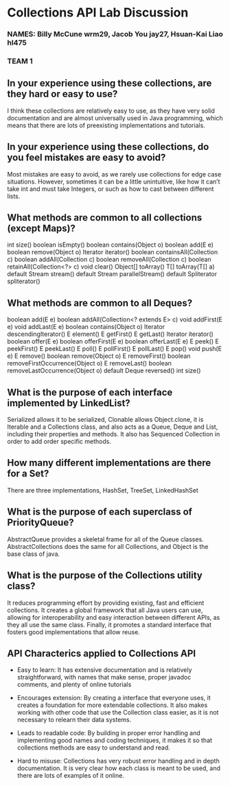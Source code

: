 # Collections API Lab Discussion
### NAMES: Billy McCune wrm29, Jacob You jay27, Hsuan-Kai Liao hl475
### TEAM 1



## In your experience using these collections, are they hard or easy to use?
I think these collections are relatively easy to use, as they have very solid documentation and are almost universally used in Java programming, which means that there are lots of preexisting implementations and tutorials.

## In your experience using these collections, do you feel mistakes are easy to avoid?
Most mistakes are easy to avoid, as we rarely use collections for edge case situations. However, sometimes it can be a little unintuitive, like how it can’t take int and must take Integers, or such as how to cast between different lists.

## What methods are common to all collections (except Maps)?
int size()
boolean isEmpty()
boolean contains(Object o)
boolean add(E e)
boolean remove(Object o)
Iterator<E> iterator()
boolean containsAll(Collection<?> c)
boolean addAll(Collection<? extends E> c)
boolean removeAll(Collection<?> c)
boolean retainAll(Collection<?> c)
void clear()
Object[] toArray()
<T> T[] toArray(T[] a)
default Stream<E> stream()
default Stream<E> parallelStream()
default Spliterator<E> spliterator()


## What methods are common to all Deques?
boolean add(E e)
boolean addAll(Collection<? extends E> c)
void addFirst(E e)
void addLast(E e)
boolean contains(Object o)
Iterator<E> descendingIterator()
E element()
E getFirst()
E getLast()
Iterator<E> iterator()
boolean offer(E e)
boolean offerFirst(E e)
boolean offerLast(E e)
E peek()
E peekFirst()
E peekLast()
E poll()
E pollFirst()
E pollLast()
E pop()
void push(E e)
E remove()
boolean remove(Object o)
E removeFirst()
boolean removeFirstOccurrence(Object o)
E removeLast()
boolean removeLastOccurrence(Object o)
default Deque<E> reversed()
int size()

## What is the purpose of each interface implemented by LinkedList?
Serialized allows it to be serialized, Clonable allows Object.clone, it is Iterable and a Collections class, and also acts as a Queue, Deque and List, including their properties and methods. It also has Sequenced Collection in order to add order specific methods.

## How many different implementations are there for a Set?
There are three implementations, HashSet, TreeSet, LinkedHashSet

## What is the purpose of each superclass of PriorityQueue?
AbstractQueue provides a skeletal frame for all of the Queue classes. AbstractCollections does the same for all Collections, and Object is the base class of java.


## What is the purpose of the Collections utility class?
It reduces programming effort by providing existing, fast and efficient collections. It creates a global framework that all Java users can use, allowing for interoperability and easy interaction between different APIs, as they all use the same class. Finally, it promotes a standard interface that fosters good implementations that allow reuse.

## API Characterics applied to Collections API

* Easy to learn: It has extensive documentation and is relatively straightforward, with names that make sense, proper javadoc comments, and plenty of online tutorials

* Encourages extension: By creating a interface that everyone uses, it creates a foundation for more extendable collections. It also makes working with other code that use the Collection class easier, as it is not necessary to relearn their data systems.

* Leads to readable code: By building in proper error handling and implementing good names and coding techniques, it makes it so that collections methods are easy to understand and read.

* Hard to misuse: Collections has very robust error handling and in depth documentation. It is very clear how each class is meant to be used, and there are lots of examples of it online.
 







